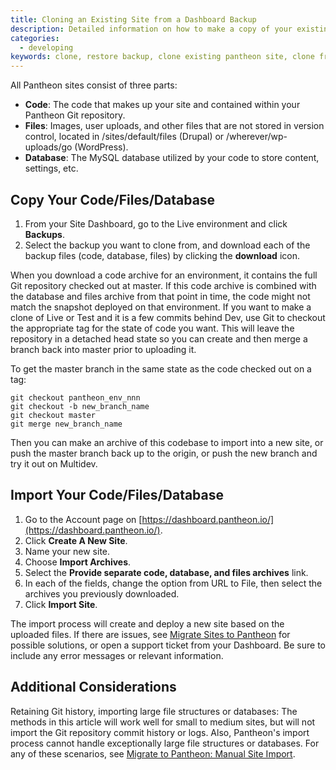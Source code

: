 ```yaml
---
title: Cloning an Existing Site from a Dashboard Backup
description: Detailed information on how to make a copy of your existing Drupal or WordPress site code, files, and database.
categories:
  - developing
keywords: clone, restore backup, clone existing pantheon site, clone from pantheon backup, clone pantheon site, copy pantheon site
---
```

All Pantheon sites consist of three parts:

* **Code**: The code that makes up your site and contained within your Pantheon Git repository.
* **Files**: Images, user uploads, and other files that are not stored in version control, located in /sites/default/files (Drupal) or /wherever/wp-uploads/go (WordPress).
* **Database**: The MySQL database utilized by your code to store content, settings, etc.

## Copy Your Code/Files/Database

1. From your Site Dashboard, go to the Live environment and click **Backups**.
2. Select the backup you want to clone from, and download each of the backup files (code, database, files) by clicking the **download** icon.

When you download a code archive for an environment, it contains the full Git repository checked out at master. If this code archive is combined with the database and files archive from that point in time, the code might not match the snapshot deployed on that environment. If you want to make a clone of Live or Test and it is a few commits behind Dev, use Git to checkout the appropriate tag for the state of code you want. This will leave the repository in a detached head state so you can create and then merge a branch back into master prior to uploading it.  

To get the master branch in the same state as the code checked out on a tag:
```
git checkout pantheon_env_nnn
git checkout -b new_branch_name
git checkout master
git merge new_branch_name
```
Then you can make an archive of this codebase to import into a new site, or push the master branch back up to the origin, or push the new branch and try it out on Multidev.

## Import Your Code/Files/Database

1. Go to the Account page on [https://dashboard.pantheon.io/](https://dashboard.pantheon.io/).
2. Click **Create A New Site**.
3. Name your new site.
4. Choose **Import Archives**.
5. Select the **Provide separate code, database, and files archives** link.
6. In each of the fields, change the option from URL to File, then select the archives you previously downloaded.
7. Click **Import Site**.

The import process will create and deploy a new site based on the uploaded files. If there are issues, see [Migrate Sites to Pantheon](/docs/migrate) for possible solutions, or open a support ticket from your Dashboard. Be sure to include any error messages or relevant information.

## Additional Considerations
Retaining Git history, importing large file structures or databases:
The methods in this article will work well for small to medium sites, but will not import the Git repository commit history or logs. Also, Pantheon's import process cannot handle exceptionally large file structures or databases. For any of these scenarios, see [Migrate to Pantheon: Manual Site Import](/docs/manual-site-import).
